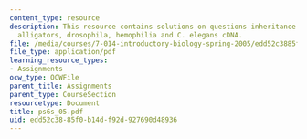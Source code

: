 ```yaml
---
content_type: resource
description: This resource contains solutions on questions inheritance patterns in
  alligators, drosophila, hemophilia and C. elegans cDNA.
file: /media/courses/7-014-introductory-biology-spring-2005/edd52c3885f0b14df92d927690d48936_ps6s_05.pdf
file_type: application/pdf
learning_resource_types:
- Assignments
ocw_type: OCWFile
parent_title: Assignments
parent_type: CourseSection
resourcetype: Document
title: ps6s_05.pdf
uid: edd52c38-85f0-b14d-f92d-927690d48936
---
```

